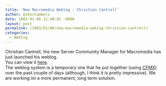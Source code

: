 ```yaml
---
title: 'New Macromedia Weblog : Christian Cantrell'
author: mikechambers
date: 2003-01-06 12:48:01 -0800
layout: post
permalink: /2003/01/06/new-macromedia-weblog-christian-cantrell/
categories:
  - Weblog
---
```



Christian Cantrell, the new Server Community Manager for Macromedia has just launched his weblog.  
You can view it [here][1].  
The weblog system is a temporary one that he put together (using [CFMX][2]) over the past couple of days (although, I think it is pretty impressive). We are working on a more permanent, long term solution.

 [1]: http://www.macromedia.com/go/cantrell/
 [2]: http://www.macromedia.com/software/coldfusion/